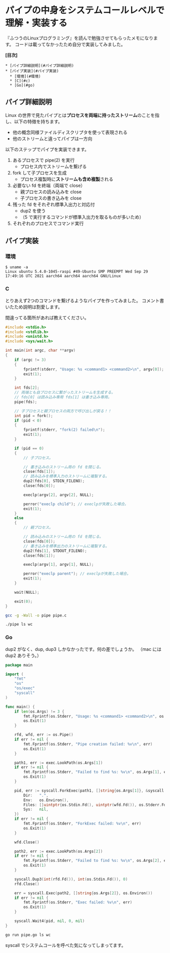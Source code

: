 # パイプの中身をシステムコールレベルで理解・実装する

『ふつうのLinuxプログラミング』を読んで勉強させてもらったメモになります。
コードは載ってなかったため自分で実装してみました。

**[目次]**

```
* [パイプ詳細説明](#パイプ詳細説明)
* [パイプ実装](#パイプ実装)
  * [環境](#環境)
  * [C](#c)
  * [Go](#go)
```

## パイプ詳細説明

Linux の世界で見たパイプとは**プロセスを両端に持ったストリーム**のことを指し、以下の特徴を持ちます。

- 他の概念同様ファイルディスクリプタを使って表現される
- 他のストリームと違ってパイプは一方向

以下のステップでパイプを実装できます。

1. あるプロセスで pipe(2) を実行
   * プロセス内でストリームを繋げる
2. fork して子プロセスを生成
   * プロセス複製時に**ストリームも含め複製**される
3. 必要ない fd を終端（両端で close）
   * 親プロセスの読み込みを close
   * 子プロセスの書き込みを close
4. 残った fd をそれぞれ標準入出力と対応付
   * dup2 を使う
   * （5 で実行するコマンドが標準入出力を取るものが多いため）
5. それぞれのプロセスでコマンド実行

## パイプ実装

### 環境

```
$ uname -a
Linux ubuntu 5.4.0-1045-raspi #49-Ubuntu SMP PREEMPT Wed Sep 29 17:49:16 UTC 2021 aarch64 aarch64 aarch64 GNU/Linux
```

### C

とりあえず2つのコマンドを繋げるようなパイプを作ってみました。
コメント書いたため説明は割愛します。

間違ってる箇所があれば教えてください。

``` c
#include <stdio.h>
#include <stdlib.h>
#include <unistd.h>
#include <sys/wait.h>

int main(int argc, char **argv)
{
    if (argc != 3)
    {
        fprintf(stderr, "Usage: %s <command1> <command2>\n", argv[0]);
        exit(1);
    }

    int fds[2];
    // 両端とも自プロセスに繋がったストリームを生成する。
    // fds[0] は読み込み専用 fds[1] は書き込み専用。
    pipe(fds);

    // 子プロセスと親プロセスの両方で呼び出しが戻る！！
    int pid = fork();
    if (pid < 0)
    {
        fprintf(stderr, "fork(2) failed\n");
        exit(1);
    }

    if (pid == 0)
    {
        // 子プロセス。

        // 書き込みのストリーム用の fd を閉じる。
        close(fds[1]);
        // 読み込みを標準入力のストリームに複製する。
        dup2(fds[0], STDIN_FILENO);
        close(fds[0]);

        execlp(argv[2], argv[2], NULL);

        perror("execlp child"); // execlpが失敗した場合。
        exit(1);
    }
    else
    {
        // 親プロセス。

        // 読み込みのストリーム用の fd を閉じる。
        close(fds[0]);
        // 書き込みを標準出力のストリームに複製する。
        dup2(fds[1], STDOUT_FILENO);
        close(fds[1]);

        execlp(argv[1], argv[1], NULL);

        perror("execlp parent"); // execlpが失敗した場合。
        exit(1);
    }

    wait(NULL);

    exit(0);
}
```

``` sh
gcc -g -Wall -o pipe pipe.c

./pipe ls wc
```

### Go

dup2 がなく、dup, dup3 しかなかったです。何の差でしょうか。
（mac には dup2 ありそう。）

``` go
package main

import (
	"fmt"
	"os"
	"os/exec"
	"syscall"
)

func main() {
	if len(os.Args) != 3 {
		fmt.Fprintf(os.Stderr, "Usage: %s <command1> <command2>\n", os.Args[0])
		os.Exit(1)
	}

	rfd, wfd, err := os.Pipe()
	if err != nil {
		fmt.Fprintf(os.Stderr, "Pipe creation failed: %v\n", err)
		os.Exit(1)
	}

	path1, err := exec.LookPath(os.Args[1])
	if err != nil {
		fmt.Fprintf(os.Stderr, "Failed to find %s: %v\n", os.Args[1], err)
		os.Exit(1)
	}

	pid, err := syscall.ForkExec(path1, []string{os.Args[1]}, &syscall.ProcAttr{
		Dir:   ".",
		Env:   os.Environ(),
		Files: []uintptr{os.Stdin.Fd(), uintptr(wfd.Fd()), os.Stderr.Fd()},
		Sys:   nil,
	})
	if err != nil {
		fmt.Fprintf(os.Stderr, "ForkExec failed: %v\n", err)
		os.Exit(1)
	}

	wfd.Close()

	path2, err := exec.LookPath(os.Args[2])
	if err != nil {
		fmt.Fprintf(os.Stderr, "Failed to find %s: %v\n", os.Args[2], err)
		os.Exit(1)
	}

	syscall.Dup3(int(rfd.Fd()), int(os.Stdin.Fd()), 0)
	rfd.Close()

	err = syscall.Exec(path2, []string{os.Args[2]}, os.Environ())
	if err != nil {
		fmt.Fprintf(os.Stderr, "Exec failed: %v\n", err)
		os.Exit(1)
	}

	syscall.Wait4(pid, nil, 0, nil)
}
```

``` sh
go run pipe.go ls wc
```

syscall でシステムコールを呼べた気になってしまってます。
